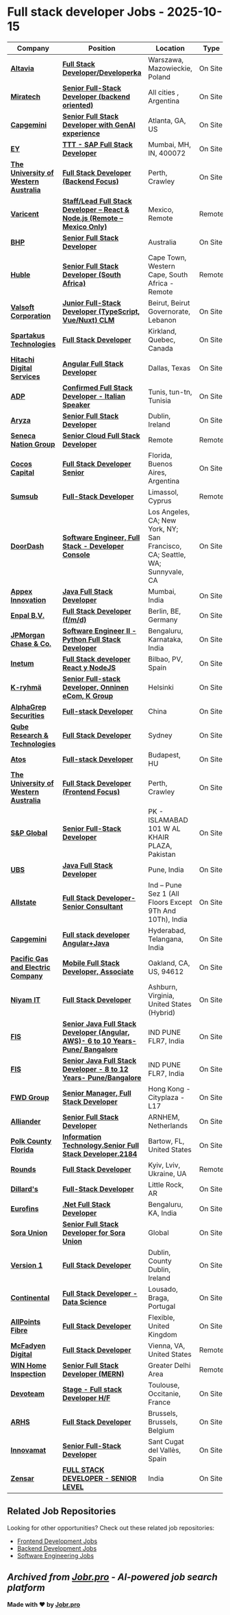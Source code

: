 # Full stack developer Jobs - 2025-10-15

| Company | Position | Location | Type | Date |
| ------- | -------- | -------- | ---- | ------ |
| **[Altavia](https://www.altavia-group.com)** | **[Full Stack Developer/Developerka](https://jobr.pro/job/30253979/full-stack-developerdeveloperka?utm_source=github&utm_medium=repo&utm_campaign=github-fullstack-jobs)** | Warszawa, Mazowieckie, Poland | On Site | Oct 15 |
| **[Miratech](https://miratechgroup.com/)** | **[Senior Full-Stack Developer (backend oriented)](https://jobr.pro/job/30229545/senior-full-stack-developer-backend-oriented?utm_source=github&utm_medium=repo&utm_campaign=github-fullstack-jobs)** | All cities , Argentina | On Site | Oct 15 |
| **[Capgemini](https://www.capgemini.com)** | **[Senior Full Stack Developer with GenAI experience](https://jobr.pro/job/30215787/senior-full-stack-developer-with-genai-experience?utm_source=github&utm_medium=repo&utm_campaign=github-fullstack-jobs)** | Atlanta, GA, US | On Site | Oct 15 |
| **[EY](https://www.ey.com)** | **[TTT - SAP Full Stack Developer](https://jobr.pro/job/30243856/ttt-sap-full-stack-developer?utm_source=github&utm_medium=repo&utm_campaign=github-fullstack-jobs)** | Mumbai, MH, IN, 400072 | On Site | Oct 15 |
| **[The University of Western Australia](https://www.uwa.edu.au/)** | **[Full Stack Developer (Backend Focus)](https://jobr.pro/job/30248196/full-stack-developer-backend-focus?utm_source=github&utm_medium=repo&utm_campaign=github-fullstack-jobs)** | Perth, Crawley | On Site | Oct 15 |
| **[Varicent](https://www.varicent.com/)** | **[Staff/Lead Full Stack Developer – React & Node.js (Remote – Mexico Only)](https://jobr.pro/job/30229179/stafflead-full-stack-developer-react-nodejs-remote-mexico-only?utm_source=github&utm_medium=repo&utm_campaign=github-fullstack-jobs)** | Mexico, Remote | Remote | Oct 15 |
| **[BHP](https://www.bhp.com)** | **[Senior Full Stack Developer](https://jobr.pro/job/30227219/senior-full-stack-developer?utm_source=github&utm_medium=repo&utm_campaign=github-fullstack-jobs)** | Australia | On Site | Oct 15 |
| **[Huble](https://www.hubledigital.com)** | **[Senior Full Stack Developer (South Africa)](https://jobr.pro/job/30252829/senior-full-stack-developer-south-africa?utm_source=github&utm_medium=repo&utm_campaign=github-fullstack-jobs)** | Cape Town, Western Cape, South Africa - Remote | Remote | Oct 15 |
| **[Valsoft Corporation](https://www.valsoftcorp.com/)** | **[Junior Full-Stack Developer (TypeScript, Vue/Nuxt) CLM](https://jobr.pro/job/30252180/junior-full-stack-developer-typescript-vuenuxt-clm?utm_source=github&utm_medium=repo&utm_campaign=github-fullstack-jobs)** | Beirut, Beirut Governorate, Lebanon | On Site | Oct 15 |
| **[Spartakus Technologies](https://spartakustech.com/)** | **[Full Stack Developer](https://jobr.pro/job/30224475/full-stack-developer?utm_source=github&utm_medium=repo&utm_campaign=github-fullstack-jobs)** | Kirkland, Quebec, Canada | On Site | Oct 14 |
| **[Hitachi Digital Services](https://hitachids.com)** | **[Angular Full Stack Developer](https://jobr.pro/job/30218858/angular-full-stack-developer?utm_source=github&utm_medium=repo&utm_campaign=github-fullstack-jobs)** | Dallas, Texas | On Site | Oct 14 |
| **[ADP](https://www.adp.com/)** | **[Confirmed Full Stack Developer - Italian Speaker](https://jobr.pro/job/30205864/confirmed-full-stack-developer-italian-speaker?utm_source=github&utm_medium=repo&utm_campaign=github-fullstack-jobs)** | Tunis, tun-tn, Tunisia | On Site | Oct 14 |
| **[Aryza](https://www.aryza.com/)** | **[Senior Full Stack Developer](https://jobr.pro/job/30237708/senior-full-stack-developer?utm_source=github&utm_medium=repo&utm_campaign=github-fullstack-jobs)** | Dublin, Ireland | On Site | Oct 14 |
| **[Seneca Nation Group](https://www.senecanationgroup.com/)** | **[Senior Cloud Full Stack Developer](https://jobr.pro/job/30212449/senior-cloud-full-stack-developer?utm_source=github&utm_medium=repo&utm_campaign=github-fullstack-jobs)** | Remote | Remote | Oct 14 |
| **[Cocos Capital](https://cocos.capital/)** | **[Full Stack Developer Senior](https://jobr.pro/job/30214830/full-stack-developer-senior?utm_source=github&utm_medium=repo&utm_campaign=github-fullstack-jobs)** | Florida, Buenos Aires, Argentina | On Site | Oct 14 |
| **[Sumsub](https://www.sumsub.com)** | **[Full-Stack Developer](https://jobr.pro/job/30252080/full-stack-developer?utm_source=github&utm_medium=repo&utm_campaign=github-fullstack-jobs)** | Limassol, Cyprus | Remote | Oct 14 |
| **[DoorDash](https://www.doordash.com/)** | **[Software Engineer, Full Stack - Developer Console](https://jobr.pro/job/30214620/software-engineer-full-stack-developer-console?utm_source=github&utm_medium=repo&utm_campaign=github-fullstack-jobs)** | Los Angeles, CA; New York, NY; San Francisco, CA; Seattle, WA; Sunnyvale, CA | On Site | Oct 14 |
| **[Appex Innovation](https://www.appexinnovation.com)** | **[Java Full Stack Developer](https://jobr.pro/job/30187630/java-full-stack-developer?utm_source=github&utm_medium=repo&utm_campaign=github-fullstack-jobs)** | Mumbai, India | On Site | Oct 14 |
| **[Enpal B.V.](https://www.enpal.de)** | **[Full Stack Developer (f/m/d)](https://jobr.pro/job/30225040/full-stack-developer-fmd?utm_source=github&utm_medium=repo&utm_campaign=github-fullstack-jobs)** | Berlin, BE, Germany | On Site | Oct 14 |
| **[JPMorgan Chase & Co.](https://www.jpmorganchase.com/)** | **[Software Engineer II - Python Full Stack Developer](https://jobr.pro/job/30179878/software-engineer-ii-python-full-stack-developer?utm_source=github&utm_medium=repo&utm_campaign=github-fullstack-jobs)** | Bengaluru, Karnataka, India | On Site | Oct 14 |
| **[Inetum](https://www.inetum.com)** | **[Full Stack developer React y NodeJS](https://jobr.pro/job/30223612/full-stack-developer-react-y-nodejs?utm_source=github&utm_medium=repo&utm_campaign=github-fullstack-jobs)** | Bilbao, PV, Spain | On Site | Oct 14 |
| **[K-ryhmä](https://www.kesko.fi/)** | **[Senior Full-stack Developer, Onninen eCom, K Group](https://jobr.pro/job/30203402/senior-full-stack-developer-onninen-ecom-k-group?utm_source=github&utm_medium=repo&utm_campaign=github-fullstack-jobs)** | Helsinki | On Site | Oct 14 |
| **[AlphaGrep Securities](https://www.alpha-grep.com/)** | **[Full-stack Developer](https://jobr.pro/job/30222863/full-stack-developer?utm_source=github&utm_medium=repo&utm_campaign=github-fullstack-jobs)** | China | On Site | Oct 14 |
| **[Qube Research & Technologies](https://www.qube-rt.com/)** | **[Full Stack Developer](https://jobr.pro/job/30139070/full-stack-developer?utm_source=github&utm_medium=repo&utm_campaign=github-fullstack-jobs)** | Sydney | On Site | Oct 14 |
| **[Atos](https://atos.net)** | **[Full-stack Developer](https://jobr.pro/job/30151086/full-stack-developer?utm_source=github&utm_medium=repo&utm_campaign=github-fullstack-jobs)** | Budapest, HU | On Site | Oct 14 |
| **[The University of Western Australia](https://www.uwa.edu.au/)** | **[Full Stack Developer (Frontend Focus)](https://jobr.pro/job/30171529/full-stack-developer-frontend-focus?utm_source=github&utm_medium=repo&utm_campaign=github-fullstack-jobs)** | Perth, Crawley | On Site | Oct 14 |
| **[S&P Global](https://www.spglobal.com/)** | **[Senior Full-Stack Developer](https://jobr.pro/job/30136642/senior-full-stack-developer?utm_source=github&utm_medium=repo&utm_campaign=github-fullstack-jobs)** | PK - ISLAMABAD 101 W AL KHAIR PLAZA, Pakistan | On Site | Oct 14 |
| **[UBS](https://www.ubs.com/)** | **[Java Full Stack Developer](https://jobr.pro/job/30185151/java-full-stack-developer?utm_source=github&utm_medium=repo&utm_campaign=github-fullstack-jobs)** | Pune, India | On Site | Oct 14 |
| **[Allstate](https://www.allstate.com/)** | **[Full Stack Developer- Senior Consultant](https://jobr.pro/job/30196919/full-stack-developer-senior-consultant?utm_source=github&utm_medium=repo&utm_campaign=github-fullstack-jobs)** | Ind – Pune Sez 1 (All Floors Except 9Th And 10Th), India | On Site | Oct 14 |
| **[Capgemini](https://www.capgemini.com/)** | **[Full stack developer Angular+Java](https://jobr.pro/job/30180942/full-stack-developer-angularjava?utm_source=github&utm_medium=repo&utm_campaign=github-fullstack-jobs)** | Hyderabad, Telangana, India | On Site | Oct 14 |
| **[Pacific Gas and Electric Company](https://www.pge.com)** | **[Mobile Full Stack Developer, Associate](https://jobr.pro/job/30158533/mobile-full-stack-developer-associate?utm_source=github&utm_medium=repo&utm_campaign=github-fullstack-jobs)** | Oakland, CA, US, 94612 | On Site | Oct 14 |
| **[Niyam IT](https://niyamit.com/)** | **[Full Stack Developer](https://jobr.pro/job/30161901/full-stack-developer?utm_source=github&utm_medium=repo&utm_campaign=github-fullstack-jobs)** | Ashburn, Virginia, United States (Hybrid) | On Site | Oct 14 |
| **[FIS](https://www.fisglobal.com/)** | **[Senior Java Full Stack Developer (Angular, AWS)- 6 to 10 Years- Pune/ Bangalore](https://jobr.pro/job/30169957/senior-java-full-stack-developer-angular-aws-6-to-10-years-pune-bangalore?utm_source=github&utm_medium=repo&utm_campaign=github-fullstack-jobs)** | IND PUNE FLR7, India | On Site | Oct 14 |
| **[FIS](https://www.fisglobal.com/)** | **[Senior Java Full Stack Developer - 8 to 12 Years- Pune/Bangalore](https://jobr.pro/job/30169947/senior-java-full-stack-developer-8-to-12-years-punebangalore?utm_source=github&utm_medium=repo&utm_campaign=github-fullstack-jobs)** | IND PUNE FLR7, India | On Site | Oct 14 |
| **[FWD Group](https://www.fwd.com/)** | **[Senior Manager, Full Stack Developer](https://jobr.pro/job/30163985/senior-manager-full-stack-developer?utm_source=github&utm_medium=repo&utm_campaign=github-fullstack-jobs)** | Hong Kong - Cityplaza - L17 | On Site | Oct 14 |
| **[Alliander](https://www.werkenbij.alliander.com/)** | **[Senior Full Stack Developer](https://jobr.pro/job/30203445/senior-full-stack-developer?utm_source=github&utm_medium=repo&utm_campaign=github-fullstack-jobs)** | ARNHEM, Netherlands | On Site | Oct 14 |
| **[Polk County Florida](https://www.polk-county.net/)** | **[Information Technology.Senior Full Stack Developer.2184](https://jobr.pro/job/30173786/information-technologysenior-full-stack-developer2184?utm_source=github&utm_medium=repo&utm_campaign=github-fullstack-jobs)** | Bartow, FL, United States | On Site | Oct 13 |
| **[Rounds](https://www.rounds.com/)** | **[Full Stack Developer](https://jobr.pro/job/30194812/full-stack-developer?utm_source=github&utm_medium=repo&utm_campaign=github-fullstack-jobs)** | Kyiv, Lviv, Ukraine, UA | Remote | Oct 13 |
| **[Dillard's](https://www.dillards.com)** | **[Full-Stack Developer](https://jobr.pro/job/30149932/full-stack-developer?utm_source=github&utm_medium=repo&utm_campaign=github-fullstack-jobs)** | Little Rock, AR | On Site | Oct 13 |
| **[Eurofins](https://www.eurofins.com)** | **[.Net Full Stack Developer](https://jobr.pro/job/30146644/net-full-stack-developer?utm_source=github&utm_medium=repo&utm_campaign=github-fullstack-jobs)** | Bengaluru, KA, India | On Site | Oct 13 |
| **[Sora Union](https://soraunion.com/)** | **[Senior Full Stack Developer for Sora Union](https://jobr.pro/job/30138881/senior-full-stack-developer-for-sora-union?utm_source=github&utm_medium=repo&utm_campaign=github-fullstack-jobs)** | Global | On Site | Oct 13 |
| **[Version 1](https://www.version1.com)** | **[Full Stack Developer](https://jobr.pro/job/30151104/full-stack-developer?utm_source=github&utm_medium=repo&utm_campaign=github-fullstack-jobs)** | Dublin, County Dublin, Ireland | On Site | Oct 13 |
| **[Continental](https://www.continental.com)** | **[Full Stack Developer - Data Science](https://jobr.pro/job/30133552/full-stack-developer-data-science?utm_source=github&utm_medium=repo&utm_campaign=github-fullstack-jobs)** | Lousado, Braga, Portugal | On Site | Oct 13 |
| **[AllPoints Fibre](https://www.allpointsfibre.uk)** | **[Full Stack Developer](https://jobr.pro/job/30177055/full-stack-developer?utm_source=github&utm_medium=repo&utm_campaign=github-fullstack-jobs)** | Flexible, United Kingdom | On Site | Oct 13 |
| **[McFadyen Digital](https://mcfadyen.com)** | **[Full Stack Developer](https://jobr.pro/job/30151025/full-stack-developer?utm_source=github&utm_medium=repo&utm_campaign=github-fullstack-jobs)** | Vienna, VA, United States | Remote | Oct 13 |
| **[WIN Home Inspection](https://wini.com/)** | **[Senior Full Stack Developer (MERN)](https://jobr.pro/job/30142374/senior-full-stack-developer-mern?utm_source=github&utm_medium=repo&utm_campaign=github-fullstack-jobs)** | Greater Delhi Area | Remote | Oct 13 |
| **[Devoteam](https://www.devoteam.com/)** | **[Stage - Full stack Developer H/F](https://jobr.pro/job/30151788/stage-full-stack-developer-hf?utm_source=github&utm_medium=repo&utm_campaign=github-fullstack-jobs)** | Toulouse, Occitanie, France | On Site | Oct 13 |
| **[ARHS](https://www.arhs-group.com)** | **[Full Stack Developer](https://jobr.pro/job/30156103/full-stack-developer?utm_source=github&utm_medium=repo&utm_campaign=github-fullstack-jobs)** | Brussels, Brussels, Belgium | On Site | Oct 13 |
| **[Innovamat](https://www.innovamat.com/)** | **[Senior Full-Stack Developer](https://jobr.pro/job/30095386/senior-full-stack-developer?utm_source=github&utm_medium=repo&utm_campaign=github-fullstack-jobs)** | Sant Cugat del Vallès, Spain | On Site | Oct 13 |
| **[Zensar](https://www.zensar.com/)** | **[FULL STACK DEVELOPER - SENIOR LEVEL](https://jobr.pro/job/30092761/full-stack-developer-senior-level?utm_source=github&utm_medium=repo&utm_campaign=github-fullstack-jobs)** | India | On Site | Oct 13 |

## Related Job Repositories

Looking for other opportunities? Check out these related job repositories:

- [Frontend Development Jobs](https://github.com/jobs-jobr-pro/Frontend-Development-Jobs)
- [Backend Development Jobs](https://github.com/jobs-jobr-pro/Backend-Development-Jobs)
- [Software Engineering Jobs](https://github.com/jobs-jobr-pro/Software-Engineering-Jobs)



*Archived from [Jobr.pro](https://jobr.pro?utm_source=github&utm_medium=repo&utm_campaign=github-fullstack-jobs) - AI-powered job search platform*
---

**Made with ❤️ by [Jobr.pro](https://jobr.pro?utm_source=github&utm_medium=repo&utm_campaign=github-fullstack-jobs)**